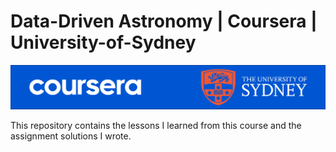 # Data-Driven Astronomy | Coursera | University-of-Sydney
![banner](coursera-banner-usydney.png)

This repository contains the lessons I learned from this course and the assignment solutions I wrote.
